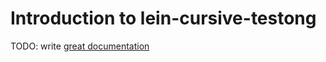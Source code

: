 # Introduction to lein-cursive-testong

TODO: write [great documentation](http://jacobian.org/writing/what-to-write/)

